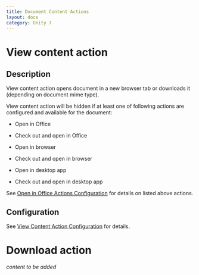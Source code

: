 ```yaml
---
title: Document Content Actions
layout: docs
category: Unity 7
---
```

# View content action

## Description

View content action opens document in a new browser tab or downloads it (depending on document mime type). 

View content action will be hidden if at least one of following actions are configured and available for the document:

- Open in Office

- Check out and open in Office

- Open in browser

- Check out and open in browser

- Open in desktop app

- Check out and open in desktop app 

See [Open in Office Actions Configuration](../../configuration/actions/open-in-office.md) for details on listed above 
actions.

## Configuration

See [View Content Action Configuration](../../configuration/actions/view-content.md) for details.

# Download action

*content to be added*